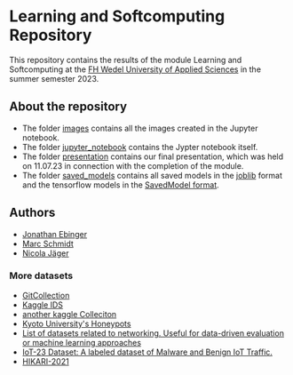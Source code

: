 # Learning and Softcomputing Repository

This repository contains the results of the module Learning and Softcomputing at the [FH Wedel University of Applied Sciences](https://github.com/fh-wedel) in the summer semester 2023.

## About the repository
- The folder [images](images/) contains all the images created in the Jupyter notebook.
- The folder [jupyter_notebook](jupyter_notebook/) contains the Jypter notebook itself.
- The folder [presentation](presentation/) contains our final presentation, which was held on 11.07.23 in connection with the completion of the module.
- The folder [saved_models](saved_models/) contains all saved models in the [joblib](https://joblib.readthedocs.io/en/stable/) format and the tensorflow models in the [SavedModel format](https://www.tensorflow.org/guide/saved_model).

## Authors
- [Jonathan Ebinger](https://github.com/je223xafhw)
- [Marc Schmidt](https://github.com/mschmidt1703)
- [Nicola Jäger](https://github.com/tech-nickel)

### More datasets

- [GitCollection](https://github.com/gfek/Real-CyberSecurity-Datasets#-The-ADFA-Intrusion-Detection-Datasets)
- [Kaggle IDS](https://www.kaggle.com/datasets/amankumar255/network-intrusion-detection)
- [another kaggle Colleciton](https://www.kaggle.com/discussions/general/335189)
- [Kyoto University's Honeypots](http://www.takakura.com/Kyoto_data/new_data201704/)
- [List of datasets related to networking. Useful for data-driven evaluation or machine learning approaches](https://gist.github.com/stefanbschneider/96602bb3c8b256b90058d59f337a0e59)
- [IoT-23 Dataset: A labeled dataset of Malware and Benign IoT Traffic.](https://www.stratosphereips.org/datasets-iot23)
- [HIKARI-2021](https://zenodo.org/record/5199540#.ZFn2FC9BxB0)

